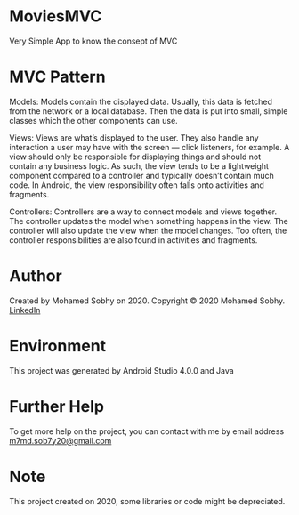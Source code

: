 # MoviesMVC
Very Simple App to know the consept of MVC

# MVC Pattern

Models: Models contain the displayed data. Usually, this data is fetched from the network or a local database. Then the data is put into small, simple classes which the other components can use.

Views: Views are what’s displayed to the user. They also handle any interaction a user may have with the screen — click listeners, for example. A view should only be responsible for displaying things and should not contain any business logic. As such, the view tends to be a lightweight component compared to a controller and typically doesn’t contain much code. In Android, the view responsibility often falls onto activities and fragments.

Controllers: Controllers are a way to connect models and views together. The controller updates the model when something happens in the view. The controller will also update the view when the model changes. Too often, the controller responsibilities are also found in activities and fragments.

# Author

Created by Mohamed Sobhy on 2020. Copyright © 2020 Mohamed Sobhy. [LinkedIn](https://www.linkedin.com/in/mohamed-sobhy-040958181/)

# Environment

This project was generated by Android Studio 4.0.0 and Java 

# Further Help

To get more help on the project, you can contact with me by email address m7md.sob7y20@gmail.com

# Note

This project created on 2020, some libraries or code might be depreciated.
